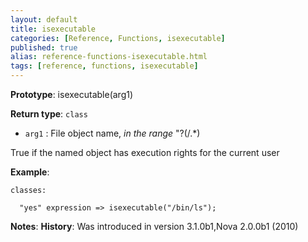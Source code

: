 ```yaml
---
layout: default
title: isexecutable
categories: [Reference, Functions, isexecutable]
published: true
alias: reference-functions-isexecutable.html
tags: [reference, functions, isexecutable]
---
```


**Prototype**: isexecutable(arg1) 

**Return type**: `class`

* `arg1` : File object name, *in the range* "?(/.\*)   

True if the named object has execution rights for the current user

**Example**:

```cf3
classes:

  "yes" expression => isexecutable("/bin/ls");
```

**Notes**:
**History**: Was introduced in version 3.1.0b1,Nova 2.0.0b1 (2010)
